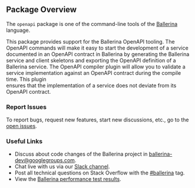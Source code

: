 ## Package Overview

The `openapi` package is one of the command-line tools of the [Ballerina](https://ballerina.io/) language.

This package provides support for the Ballerina OpenAPI tooling. The OpenAPI commands will make it easy to 
start the development of a service documented in an OpenAPI contract in Ballerina by generating the Ballerina service 
and client skeletons and exporting the OpenAPI definition of a Ballerina service. The OpenAPI compiler plugin will 
allow you to validate a service implementation against an OpenAPI contract during the compile time. This plugin  
ensures that the implementation of a service does not deviate from its OpenAPI contract.

### Report Issues
To report bugs, request new features, start new discussions, etc., go to the [open issues](https://github.com/ballerina-platform/openapi-tools/issues).

### Useful Links

* Discuss about code changes of the Ballerina project in [ballerina-dev@googlegroups.com](mailto:ballerina-dev@googlegroups.com).
* Chat live with us via our [Slack channel](https://ballerina.io/community/slack/).
* Post all technical questions on Stack Overflow with the [#ballerina](https://stackoverflow.com/questions/tagged/ballerina) tag.
* View the [Ballerina performance test results](performance/benchmarks/summary.md).

